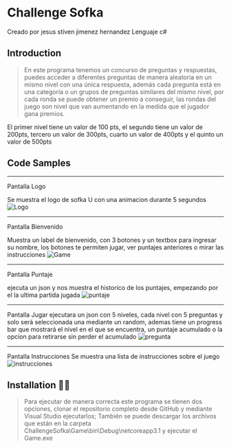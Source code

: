 # Challenge Sofka 
Creado por jesus stiven jimenez hernandez 
Lenguaje c#

## Introduction

> En este programa tenemos un concurso de preguntas y respuestas, puedes acceder a diferentes preguntas de manera aleatoria en un mismo nivel con una única respuesta, además cada pregunta está en una categoría o un grupos de
preguntas similares del mismo nivel, por cada ronda se puede obtener un premio a conseguir,
las rondas del juego son nivel que van aumentando en la medida que el jugador gana premios.

El primer nivel tiene un valor de 100 pts,
el segundo tiene un valor de 200pts,
tercero un valor de 300pts,
cuarto un valor de 400pts
y el quinto un valor de 500pts


## Code Samples

****************
Pantalla Logo

Se muestra el logo de sofka U con una animacion durante 5 segundos
![Logo](https://user-images.githubusercontent.com/66145871/135860358-fe45b9be-ea14-4a72-844f-372b19d9ba35.png)

***********************
Pantalla Bienvenido

Muestra un label de bienvenido, con 3 botones y un textbox para ingresar su nombre, los botones te permiten jugar, ver puntajes anteriores o mirar las instrucciones
![Game](https://user-images.githubusercontent.com/66145871/135860400-32703e33-7cac-44a8-b993-eb6720bede13.png)

*******************
Pantalla Puntaje

ejecuta un json y nos muestra el historico de los puntajes, empezando por el la ultima partida jugada
![puntaje](https://user-images.githubusercontent.com/66145871/135860430-33c31d49-b8d1-4e11-af8f-3c7dae2c6bb5.png)

********************
Pantalla Jugar
ejecutara un json con 5 niveles, cada nivel con 5 preguntas y solo será seleccionada una mediante un random, ademas tiene un progress bar que mostrará el nivel en el que se encuentra, un puntaje acumulado o la opcion para retirarse sin perder el acumulado
![pregunta](https://user-images.githubusercontent.com/66145871/135868418-36d1aef5-0ea8-46ea-b57d-3ac4f1121089.png)


********************
Pantalla Instrucciones
Se muestra una lista de instrucciones sobre el juego
![instrucciones](https://user-images.githubusercontent.com/66145871/135860613-fa594281-a5a3-453e-8943-654aa87e2bef.png)


## Installation :mechanic:

> Para ejecutar de manera correcta este programa se tienen dos opciones, clonar el repositorio completo desde GitHub y mediante Visual Studio ejecutarlos; También se puede descargar los archivos que están en la carpeta ChallengeSofka\Game\bin\Debug\netcoreapp3.1 y ejecutar el Game.exe
